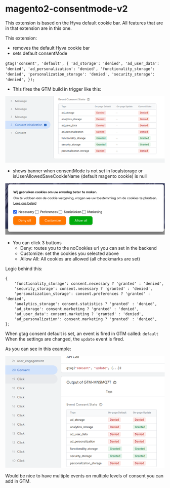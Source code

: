 # magento2-consentmode-v2

This extension is based on the Hyva default cookie bar. All features that are in that extension are in this one. 

This extension:
- removes the default Hyva cookie bar
- sets default consentMode

``
  gtag('consent', 'default', {
  'ad_storage': 'denied',
  'ad_user_data': 'denied',
  'ad_personalization': 'denied',
  'functionality_storage': 'denied',
  'personalization_storage': 'denied',
  'security_storage': 'denied',
  });
``

- This fires the GTM build in trigger like this:

![build-in-trigger.png](build-in-trigger.png)

- shows banner when consentMode is not set in localstorage or isUserAllowedSaveCookieName (default magento cookie) is null

![banner.png](banner.png)

- You can click 3 buttons
  - Deny: routes you to the noCookies url you can set in the backend
  - Customize: set the cookies you selected above
  - Allow All: All cookies are allowed (all checkmarks are set)

Logic behind this:
```
{
    'functionality_storage': consent.necessary ? 'granted' : 'denied',
    'security_storage': consent.necessary ? 'granted' : 'denied',
    'personalization_storage': consent.preferences ? 'granted' : 'denied',
    'analytics_storage': consent.statistics ? 'granted' : 'denied',
    'ad_storage': consent.marketing ? 'granted' : 'denied',
    'ad_user_data': consent.marketing ? 'granted' : 'denied',
    'ad_personalization': consent.marketing ? 'granted' : 'denied',
};
```

When gtag consent default is set, an event is fired in GTM called: `default` When the settings are changed, the `update` event is fired.

As you can see in this example:

![consent-example.png](consent-example.png)

Would be nice to have multiple events on multiple levels of consent you can add in GTM.
